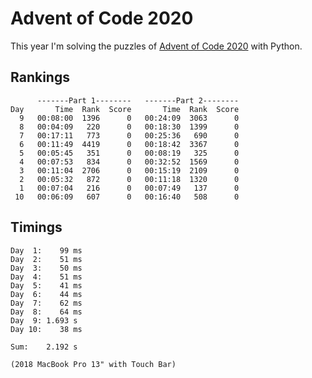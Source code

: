 # Advent of Code 2020

This year I'm solving the puzzles of [Advent of Code 2020](https://adventofcode.com/2020) with Python.

## Rankings
```
      -------Part 1--------   -------Part 2--------
Day       Time  Rank  Score       Time  Rank  Score
  9   00:08:00  1396      0   00:24:09  3063      0
  8   00:04:09   220      0   00:18:30  1399      0
  7   00:17:11   773      0   00:25:36   690      0
  6   00:11:49  4419      0   00:18:42  3367      0
  5   00:05:45   351      0   00:08:19   325      0
  4   00:07:53   834      0   00:32:52  1569      0
  3   00:11:04  2706      0   00:15:19  2109      0
  2   00:05:32   872      0   00:11:18  1320      0
  1   00:07:04   216      0   00:07:49   137      0
 10   00:06:09   607      0   00:16:40   508      0
```

## Timings
```
Day  1:    99 ms
Day  2:    51 ms
Day  3:    50 ms
Day  4:    51 ms
Day  5:    41 ms
Day  6:    44 ms
Day  7:    62 ms
Day  8:    64 ms
Day  9: 1.693 s
Day 10:    38 ms

Sum:    2.192 s

(2018 MacBook Pro 13" with Touch Bar)
```